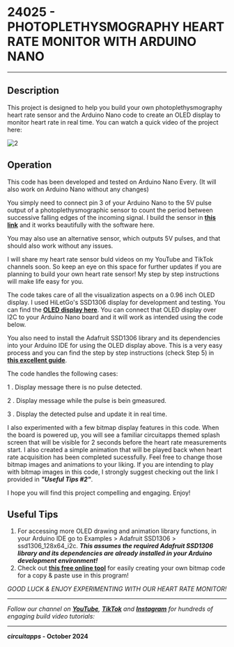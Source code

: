 # 24025 - PHOTOPLETHYSMOGRAPHY HEART RATE MONITOR WITH ARDUINO NANO
---
## Description
 This project is designed to help you build your own photoplethysmography heart rate sensor and the Arduino Nano code to create an OLED display to monitor heart rate in real time. You can watch a quick video of the project here:
        
![2][]
 
## Operation
 
This code has been developed and tested on Arduino Nano Every. (It will also work on Arduino Nano without any changes)

You simply need to connect pin 3 of your Arduino Nano to the 5V pulse output of a photoplethysmographic sensor to count the period between successive falling edges of the incoming signal. I build the sensor in **[this link][1]** and it works beautifully with the software here.

You may also use an alternative sensor, which outputs 5V pulses, and that should also work without any issues.

I will share my heart rate sensor buld videos on my YouTube and TikTok channels soon. So keep an eye on this space for further updates if you are planning to build your own heart rate sensor! My step by step instructions will make life easy for you.

The code takes care of all the visualization aspects on a 0.96 inch OLED display. I used HiLetGo's SSD1306 display for development and testing. You can find the **[OLED display here][3]**. You can connect that OLED display over I2C to your Arduino Nano board and it will work as intended using the code below.

You also need to install the Adafruit SSD1306 library and its dependencies into your Arduino IDE for using the OLED display above. This is a very easy process and you can find the step by step instructions (check Step 5) in **[this excellent guide][4]**.

The code handles the following cases:

1 . Display message there is no pulse detected.

2 . Display message while the pulse is bein gmeasured.

3 . Display the detected pulse and update it in real time.

I also experimented with a few bitmap display features in this code. When the board is powered up, you will see a familiar circuitapps themed splash screen that will be visible for 2 seconds before the heart rate measurements start. I also created a simple animation that will be played back when heart rate acquisition has been completed sucessfully. Feel free to change those bitmap images and animations to your liking. If you are intending to play
with bitmap images in this code, I strongly suggest checking out the link I provided in ***"Useful Tips #2"***.

I hope you will find this project compelling and engaging. Enjoy!

## Useful Tips
 
1. For accessing more OLED drawing and animation library functions, in your Arduino IDE go to Examples > Adafruit SSD1306 > ssd1306_128x64_i2c.
***This assumes the required Adafruit SSD1306 library and its dependencies are already installed in your Arduino development environment!***
2. Check out **[this free online tool][5]** for easily creating your own bitmap code for a copy & paste use in this program!


*GOOD LUCK & ENJOY EXPERIMENTING WITH OUR HEART RATE MONITOR!*


---
*Follow our channel on **[YouTube][6]**, **[TikTok][7]** and **[Instagram][8]** for hundreds of engaging build video tutorials:*

---

***circuitapps* - October 2024**

[1]: https://embedded-lab.com/blog/introducing-easy-pulse-a-diy-photoplethysmographic-sensor-for-measuring-heart-rate
[2]: ./HeartRate_Monitor_320x240_final.gif
[3]: https://www.amazon.com/dp/B06XRBYJR8
[4]: https://www.instructables.com/OLED-I2C-DISPLAY-WITH-ARDUINO-Tutorial/
[5]: https://javl.github.io/image2cpp/
[6]: https://www.youtube.com/@circuitapps
[7]: https://www.tiktok.com/@circuitappschannel
[8]: https://www.instagram.com/youtubecircuitapps
